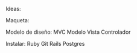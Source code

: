 Ideas:



Maqueta:





Modelo de diseño:
MVC Modelo Vista Controlador

Instalar:
Ruby
Git
Rails
Postgres
